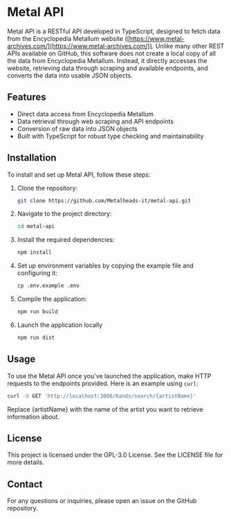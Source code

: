 # Metal API

Metal API is a RESTful API developed in TypeScript, designed to fetch data from the Encyclopedia Metallum website ([https://www.metal-archives.com/](https://www.metal-archives.com/)). Unlike many other REST APIs available on GitHub, this software does not create a local copy of all the data from Encyclopedia Metallum. Instead, it directly accesses the website, retrieving data through scraping and available endpoints, and converts the data into usable JSON objects.

## Features

-   Direct data access from Encyclopedia Metallum
-   Data retrieval through web scraping and API endpoints
-   Conversion of raw data into JSON objects
-   Built with TypeScript for robust type checking and maintainability

## Installation

To install and set up Metal API, follow these steps:

1. Clone the repository:

    ```bash
    git clone https://github.com/Metalheads-it/metal-api.git
    ```

2. Navigate to the project directory:

    ```bash
    cd metal-api
    ```

3. Install the required dependencies:

    ```bash
    npm install
    ```

4. Set up environment variables by copying the example file and configuring it:

    ```bash
    cp .env.example .env
    ```

5. Compile the application:

    ```bash
    npm run build
    ```

6. Launch the application locally

    ```bash
    npm run dist
    ```

## Usage

To use the Metal API once you've launched the application, make HTTP requests to the endpoints provided. Here is an example using `curl`:

```bash
curl -X GET 'http://localhost:3000/bands/search/{artistName}'
```

Replace {artistName} with the name of the artist you want to retrieve information about.

## License

This project is licensed under the GPL-3.0 License. See the LICENSE file for more details.

## Contact

For any questions or inquiries, please open an issue on the GitHub repository.
